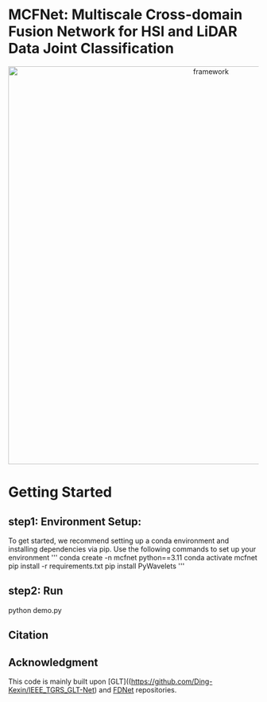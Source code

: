 

# MCFNet: Multiscale Cross-domain Fusion Network for HSI and LiDAR Data Joint Classification


<div align="center">
    <img src="figures/MCFNet.png" alt="framework" width="800"/>
</div>


# Getting Started

## step1: Environment Setup:

To get started, we recommend setting up a conda environment and installing dependencies via pip. Use the following commands to set up your environment
'''
conda create -n mcfnet python==3.11
conda activate mcfnet
pip install -r requirements.txt
pip install PyWavelets
'''
## step2: Run
python demo.py

## Citation


## Acknowledgment

This code is mainly built upon [GLT]((https://github.com/Ding-Kexin/IEEE_TGRS_GLT-Net) and [FDNet](https://github.com/RSIP-NJUPT/FDNet.git) repositories.



